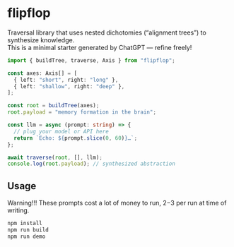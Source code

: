# flipflop

Traversal library that uses nested dichotomies (“alignment trees”) to synthesize knowledge.  
This is a minimal starter generated by ChatGPT — refine freely!

```ts
import { buildTree, traverse, Axis } from "flipflop";

const axes: Axis[] = [
  { left: "short", right: "long" },
  { left: "shallow", right: "deep" },
];

const root = buildTree(axes);
root.payload = "memory formation in the brain";

const llm = async (prompt: string) => {
  // plug your model or API here
  return `Echo: ${prompt.slice(0, 60)}…`;
};

await traverse(root, [], llm);
console.log(root.payload); // synthesized abstraction
```

## Usage

Warning!!! These prompts cost a lot of money to run, $2-$3 per run at time of writing.

```sh
npm install
npm run build
npm run demo
```
